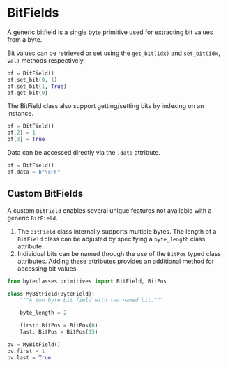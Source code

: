 # BitFields

A generic bitfield is a single byte primitive used for extracting bit values from a byte.

Bit values can be retrieved or set using the `get_bit(idx)` and `set_bit(idx, val)` methods respectively.

```python
bf = BitField()
bf.set_bit(0, 1)
bf.set_bit(1, True)
bf.get_bit(0)
```

The BitField class also support getting/setting bits by indexing on an instance.

```python
bf = BitField()
bf[2] = 1
bf[3] = True
```

Data can be accessed directly via the `.data` attribute.

```python
bf = BitField()
bf.data = b"\xFF"
```

## Custom BitFields

A custom `BitField` enables several unique features not available with a generic `BitField`.

1. The `BitField` class internally supports multiple bytes. The length of a `BitField` class can be adjusted by specifying a `byte_length` class attribute.
2. Individual bits can be named through the use of the `BitPos` typed class attributes. Adding these attributes provides an additional method for accessing bit values.

```python
from byteclasses.primitives import BitField, BitPos

class MyBitField(ByteField):
    """A two byte bit field with two named bit."""

    byte_length = 2

    first: BitPos = BitPos(0)
    last: BitPos = BitPos(15)

bv = MyBitField()
bv.first = 1
bv.last = True
```
